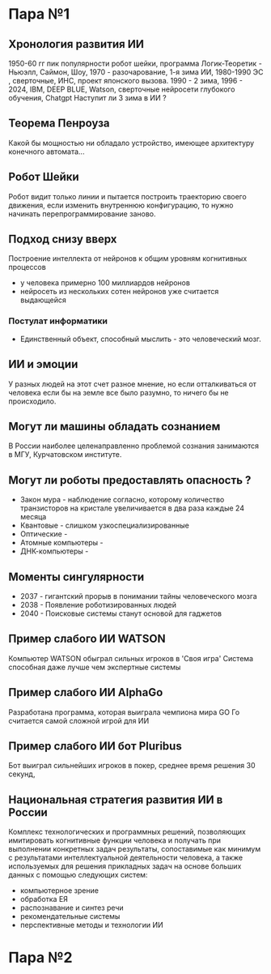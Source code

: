 # Пара №1
## Хронология развития ИИ
1950-60 гг пик популярности робот шейки, программа Логик-Теоретик  - Ньюэлл, Саймон, Шоу, 1970 - разочарование, 1-я зима ИИ, 1980-1990  ЭС , сверточные, ИНС, проект японского вызова. 1990 - 2 зима, 1996 - 2024, IBM, DEEP BLUE, Watson, сверточные нейросети глубокого обучения, Chatgpt
Наступит ли 3 зима в ИИ  ?
## Теорема Пенроуза
Какой бы мощностью ни обладало устройство, имеющее архитектуру конечного автомата...
## Робот Шейки
Робот видит только линии и пытается построить траекторию своего движения, если изменить внутреннюю конфигурацию, то нужно начинать перепрограммирование заново. 
## Подход снизу вверх 
Построение интеллекта от нейронов к общим уровням  когнитивных процессов
- у человека примерно 100 миллиардов нейронов
- нейросеть из нескольких сотен нейронов уже считается выдающейся
###  Постулат информатики
- Единственный объект, способный  мыслить - это человеческий мозг.
## ИИ и эмоции
У разных людей на этот счет разное мнение, но если отталкиваться от человека если  бы на земле все было разумно, то ничего бы не происходило.
## Могут ли машины обладать сознанием
В России наиболее целенаправленно проблемой сознания занимаются в МГУ, Курчатовском институте.
## Могут ли роботы предоставлять опасность ?
- Закон мура - наблюдение согласно, которому количество транзисторов на кристале увеличивается в два раза каждые 24 месяца
- Квантовые - слишком узкоспециализированные
- Оптические - 
- Атомные компьютеры -
- ДНК-компьютеры - 
## Моменты сингулярности
- 2037 - гигантский прорыв в понимании тайны человеческого мозга
- 2038 - Появление роботизированных людей 
- 2040 - Поисковые системы станут основой для гаджетов
## Пример слабого ИИ WATSON
Компьютер WATSON обыграл сильных игроков в 'Своя игра'
Система способная даже лучше чем экспертные системы
## Пример слабого ИИ AlphaGo
Разработана программа, которая выиграла чемпиона мира GO
Го считается самой сложной игрой для ИИ
## Пример слабого ИИ бот Pluribus
Бот выиграл сильнейших игроков в покер, среднее время решения 30 секунд,
## Национальная стратегия развития ИИ в России
Комплекс технологических и программных решений, позволяющих имитировать когнитивные функции человека и получать при выполнении конкретных задач результаты, сопоставимые как минимум с результатами интеллектуальной деятельности человека, а также используемых для решения прикладных задач на основе больших данных с помощью следующих систем:
- компьютерное зрение
- обработка ЕЯ
- распознавание и синтез речи
- рекомендательные системы
- перспективные методы и технологии ИИ
# Пара №2